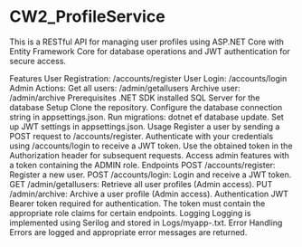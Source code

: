# CW2_ProfileService
This is a RESTful API for managing user profiles using ASP.NET Core with Entity Framework Core for database operations and JWT authentication for secure access.

Features
User Registration: /accounts/register
User Login: /accounts/login
Admin Actions:
Get all users: /admin/getallusers
Archive user: /admin/archive
Prerequisites
.NET SDK installed
SQL Server for the database
Setup
Clone the repository.
Configure the database connection string in appsettings.json.
Run migrations: dotnet ef database update.
Set up JWT settings in appsettings.json.
Usage
Register a user by sending a POST request to /accounts/register.
Authenticate with your credentials using /accounts/login to receive a JWT token.
Use the obtained token in the Authorization header for subsequent requests.
Access admin features with a token containing the ADMIN role.
Endpoints
POST /accounts/register: Register a new user.
POST /accounts/login: Login and receive a JWT token.
GET /admin/getallusers: Retrieve all user profiles (Admin access).
PUT /admin/archive: Archive a user profile (Admin access).
Authentication
JWT Bearer token required for authentication.
The token must contain the appropriate role claims for certain endpoints.
Logging
Logging is implemented using Serilog and stored in Logs/myapp-.txt.
Error Handling
Errors are logged and appropriate error messages are returned.
